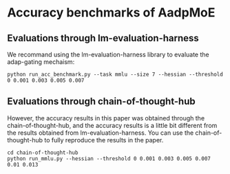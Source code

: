 # Accuracy benchmarks of AadpMoE

## Evaluations through lm-evaluation-harness

We recommand using the lm-evaluation-harness library to evaluate the adap-gating mechaism:

```
python run_acc_benchmark.py --task mmlu --size 7 --hessian --threshold 0 0.001 0.003 0.005 0.007
```

## Evaluations through chain-of-thought-hub

However, the accuracy results in this paper was obtained through the chain-of-thought-hub, and the accuracy results is a little bit different from the results obtained from lm-evaluation-harness. You can use the chain-of-thought-hub to fully reproduce the results in the paper.

```
cd chain-of-thought-hub
python run_mmlu.py --hessian --threshold 0 0.001 0.003 0.005 0.007 0.01 0.013

```
